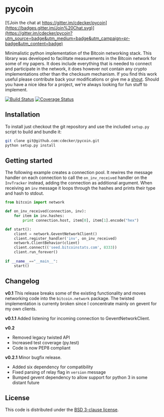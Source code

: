 
pycoin
======

[![Join the chat at https://gitter.im/cdecker/pycoin](https://badges.gitter.im/Join%20Chat.svg)](https://gitter.im/cdecker/pycoin?utm_source=badge&utm_medium=badge&utm_campaign=pr-badge&utm_content=badge)

Minimalistic python implementation of the Bitcoin networking
stack. This library was developed to facilitate measurements in the
Bitcoin network for some of my papers. It does include everything that
is needed to connect and participate in the network, it does however
not contain any crypto implementations other than the checksum
mechanism. If you find this work useful please contribute back your
modifications or give me a
[shout](http://www.disco.ethz.ch/members/cdecker.html). Should you
have a nice idea for a project, we're always looking for fun stuff to
implement.

[![Build Status](https://travis-ci.org/cdecker/pycoin.png?branch=master)](https://travis-ci.org/cdecker/pycoin)
[![Coverage Status](https://coveralls.io/repos/cdecker/pycoin/badge.svg?branch=master)](https://coveralls.io/r/cdecker/pycoin?branch=master)


Installation
------------

To install just checkout the git repository and use the included
`setup.py` script to build and bundle it:

```bash
git clone git@github.com:cdecker/pycoin.git
python setup.py install
```

Getting started
---------------

The following example creates a connection pool. It rewires the
message handler on each connection to call the `on_inv_received`
handler on the `InvTracker` instead, adding the connection as
additional argument. When receiving an `inv` message it loops through
the hashes and prints their type and hash to stdout.

```python
from bitcoin import network

def on_inv_received(connection, inv):
    for item in inv.hashes:
        print connection.host, item[0], item[1].encode("hex")

def start():
    client = network.GeventNetworkClient()
    client.register_handler('inv', on_inv_received)
    network.ClientBehavior(client)
    client.connect(('seed.bitcoinstats.com', 8333))
    client.run_forever()
    
if __name__=="__main__":
    start()
```

Changelog
---------
**v0.1**
This release breaks some of the existing functionality and moves networking code into the `bitcoin.network` package. The twisted implementation is currenty broken since I concentrate mainly on gevent for my own clients.

**v0.1.1**
Added listening for incoming connection to GeventNetworkClient.

**v0.2**
 - Removed legacy twisted API
 - Increased test coverage (py.test)
 - Code is now PEP8 compliant

**v0.2.1**
Minor bugfix release.
 - Added six dependency for compatibility
 - Fixed parsing of relay flag in `version` message
 - Bumped gevent dependency to allow support for python 3 in some distant future

License
-------
This code is distributed under the [BSD 3-clause license](http://en.wikipedia.org/wiki/BSD_licenses#3-clause_license_.28.22Revised_BSD_License.22.2C_.22New_BSD_License.22.2C_or_.22Modified_BSD_License.22.29).
